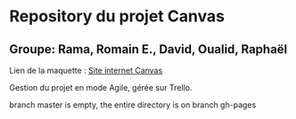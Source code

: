 # Repository du projet Canvas

## Groupe: Rama, Romain E., David, Oualid, Raphaël

Lien de la maquette : [Site internet Canvas](https://dirago.github.io/Canvas/)

Gestion du projet en mode Agile, gérée sur Trello.

branch master is empty, the entire directory is on branch gh-pages
